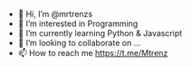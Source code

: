 - 👋 Hi, I’m @mrtrenzs
- 👀 I’m interested in Programming 
- 🌱 I’m currently learning Python & Javascript 
- 💞️ I’m looking to collaborate on ...
- 📫 How to reach me https://t.me/Mtrenz

<!---
mrtrenzs/mrtrenzs is a ✨ special ✨ repository because its `README.md` (this file) appears on your GitHub profile.
You can click the Preview link to take a look at your changes.
--->
